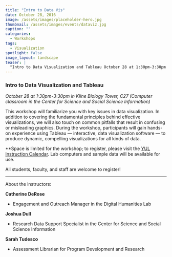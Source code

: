 ```yaml
---
title: "Intro to Data Vis"
date: October 28, 2016
image: /assets/images/placeholder-hero.jpg
thumbnail: /assets/images/events/dataviz.jpg
caption: ""
categories: 
  - Workshops
tags:
  - Visualization
spotlight: false 
image_layout: landscape
teaser: |
  "Intro to Data Visualization and Tableau October 28 at 1:30pm-3:30pm in Kline Biology Tower, C27 (Computer classroom in the Center for Science and Social Science Information) This workshop will..."
---
```


### Intro to Data Visualization and Tableau
*October 28 at 1:30pm-3:30pm in Kline Biology Tower, C27 (Computer classroom in the Center for Science and Social Science Information)*  
   
This workshop will familiarize you with key issues in data visualization. In addition to covering the fundamental principles behind effective visualizations, we will also touch on common pitfalls that result in confusing or misleading graphics. During the workshop, participants will gain hands-on experience using Tableau — interactive, data visualization software — to produce dynamic, compelling visualizations for all kinds of data.

**Space is limited for the workshop; to register, please visit the [YUL Instruction Calendar](http://schedule.yale.edu/event/2822765). Lab computers and sample data will be available for use.
   
All students, faculty, and staff are welcome to register!
   
---
  
About the instructors:
   
**Catherine DeRose**
  - Engagement and Outreach Manager in the Digital Humanities Lab

**Joshua Dull**
  - Research Data Support Specialist in the Center for Science and Social Science Information
   
**Sarah Tudesco**
  - Assessment Librarian for Program Development and Research